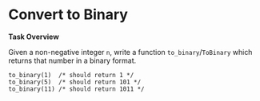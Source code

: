 # Convert to Binary

**Task Overview**

Given a non-negative integer ```n```, write a function ```to_binary```/```ToBinary``` which returns that number in a binary format.

```
to_binary(1)  /* should return 1 */
to_binary(5)  /* should return 101 */
to_binary(11) /* should return 1011 */
```
